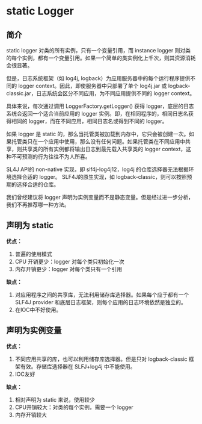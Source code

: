 # static Logger

## 简介

static logger 对类的所有实例，只有一个变量引用，而 instance logger 则对类的每个实例，都有一个变量引用。如果一个简单的类实例化上千次，则其资源消耗会很显著。

但是，日志系统框架（如 log4j, logback）为应用服务器中的每个运行程序提供不同的 logger context。因此，即使服务器中只部署了单个 log4j.jar 或 logback-classic.jar，日志系统会区分不同应用，为不同应用提供不同的 logger context。

具体来说，每次通过调用 LoggerFactory.getLogger() 获得 logger，底层的日志系统会返回一个适合当前应用的 logger 实例。即，在相同程序的，相同日志名获得相同的 logger，而在不同应用，相同日志名或得到不同的 logger。

如果 logger 是 static 的，那么当托管类被加载到内存中，它只会被创建一次。如果托管类只在一个应用中使用，那么没有任何问题。如果托管类在不同应用中共享，则共享类的所有实例都将输出日志到最先载入共享类的 logger context，这种不可预测的行为往往不为人所喜。

SL4J API的 non-native 实现，即 slf4j-log4j12，log4j 的仓库选择器无法根据环境选择合适的 logger。 SLF4J的原生实现，如 logback-classic，则可以按照预期的选择合适的仓库。


我们曾经建议将 logger 声明为实例变量而不是静态变量。但是经过进一步分析，我们不再推荐哪一种方法。

## 声明为 static

**优点：**

1. 普遍的使用模式
2. CPU 开销更少：logger 对每个类只初始化一次
3. 内存开销更少：logger 对每个类只有一个引用

**缺点：**

1. 对应用程序之间的共享库，无法利用储存库选择器。如果每个应于都有一个 SLF4J provider 和底层日志框架，则每个应用的日志环境依然是独立的。
2. 在IOC中不好使用。

## 声明为实例变量

**优点：**

1. 不同应用共享的库，也可以利用储存库选择器。但是只对 logback-classic 框架有效。存储库选择器在 SLFJ+log4j 中不能使用。
2. IOC友好

**缺点：**

1. 相对声明为 static 来说，使用较少
2. CPU开销较大：对类的每个实例，需要一个 logger
3. 内存开销较大
